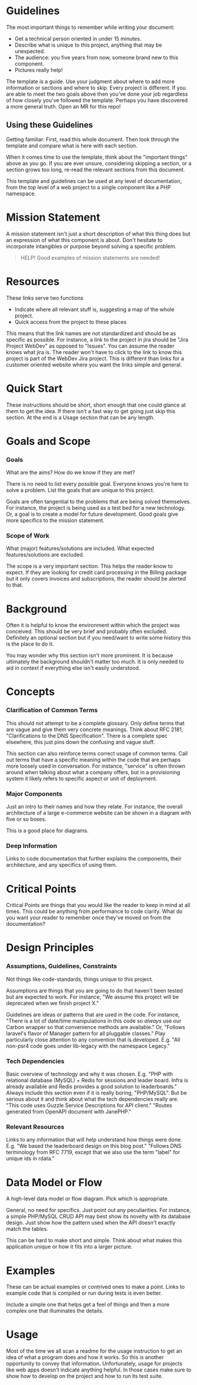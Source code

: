 Guidelines
==========

The most important things to remember while writing your document:

- Get a technical person oriented in under 15 minutes.
- Describe what is unique to this project, anything that may be unexpected.
- The audience: you five years from now, someone brand new to this component.
- Pictures really help!

The template is a guide. Use your judgment about where to add more information
or sections and where to skip. Every project is different. If you are able to
meet the two goals above then you've done your job regardless of how closely
you've followed the template. Perhaps you have discovered a more general truth.
Open an MR for this repo!

Using these Guidelines
----------------------

Getting familiar: First, read this whole document. Then look through the
template and compare what is here with each section.

When it comes time to use the template, think about the "important things"
above as you go. If you are ever unsure, considering skipping a section, or a
section grows too long, re-read the relevant sections from this document.

This template and guidelines can be used at any level of documentation, from
the top level of a web project to a single component like a PHP namespace.

Mission Statement
=================

A mission statement isn't just a short description of what this thing does but
an expression of what this component is about. Don't hesitate to incorporate
intangibles or purpose beyond solving a specific problem.

> HELP! Good examples of mission statements are needed!

Resources
=========

These links serve two functions

- Indicate where all relevant stuff is, suggesting a map of the whole project.
- Quick access from the project to these places

This means that the link names are not standardized and should be as specific
as possible. For instance, a link to the project in jira should be "Jira
Project WebDev" as opposed to "Issues". You can assume the reader knows what
jira is. The reader won't have to click to the link to know this project is
part of the WebDev Jira project. This is different than links for a customer
oriented website where you want the links simple and general.

Quick Start
===========

These instructions should be short, short enough that one could glance at them
to get the idea. If there isn't a fast way to get going just skip this section.
At the end is a Usage section that can be any length.

Goals and Scope
===============

### Goals

What are the aims? How do we know if they are met?

There is no need to list every possible goal. Everyone knows you're here to
solve a problem. List the goals that are unique to this project.

Goals are often tangential to the problems that are being solved themselves.
For instance, the project is being used as a test bed for a new technology. Or,
a goal is to create a model for future development. Good goals give more
specifics to the mission statement.

### Scope of Work

What (major) features/solutions are included. What expected features/solutions
are excluded.

The scope is a very important section. This helps the reader know to expect. If
they are looking for credit card processing in the Billing package but it only
covers invoices and subscriptions, the reader should be alerted to that.

Background
==========

Often it is helpful to know the environment within which the project was
conceived. This should be very brief and probably often excluded. Definitely an
optional section but if you need/want to write some history this is the place
to do it.

You may wonder why this section isn't more prominent. It is because ultimately
the background shouldn't matter too much. It is only needed to aid in context
if everything else isn't easily understood.

Concepts
========

### Clarification of Common Terms

This should not attempt to be a complete glossary. Only define terms that are
vague and give them very concrete meanings. Think about RFC 2181,
"Clarifications to the DNS Specification". There is a complete spec elsewhere,
this just pins down the confusing and vague stuff.

This section can also reinforce terms correct usage of common terms. Call out
terms that have a specific meaning within the code that are perhaps more
loosely used in conversation. For instance, "service" is often thrown around
when talking about what a company offers, but in a provisioning system it
likely refers to specific aspect or unit of deployment.

### Major Components

Just an intro to their names and how they relate. For instance, the overall
architecture of a large e-commerce website can be shown in a diagram with five
or so boxes.

This is a good place for diagrams.

### Deep Information

Links to code documentation that further explains the components, their
architecture, and any specifics of using them.

Critical Points
===============

Critical Points are things that you would like the reader to keep in mind at
all times. This could be anything from performance to code clarity. What do you
want your reader to remember once they've moved on from the documentation?

Design Principles
=================

### Assumptions, Guidelines, Constraints

Not things like code-standards, things unique to this project.

Assumptions are things that you are going to do that haven't been tested but
are expected to work. For instance, "We assume this project will be deprecated
when we finish project X."

Guidelines are ideas or patterns that are used in the code. For instance,
"There is a lot of date/time manipulations in this code so _always_ use our
Carbon wrapper so that convenience methods are available." Or, "Follows
laravel's flavor of Manager pattern for all pluggable classes." Play
particularly close attention to any convention that is developed. E.g. "All
non-psr4 code goes under lib-legacy with the namespace Legacy."

### Tech Dependencies

Basic overview of technology and why it was chosen. E.g. "PHP with relational
database (MySQL) + Redis for sessions and leader board. Infra is already
available and Redis provides a good solution to leaderboards." Always include
this section even if it is really boring, "PHP/MySQL". But be serious about it
and think about what the tech dependencies really are. "This code uses Guzzle
Service Descriptions for API client." "Routes generated from OpenAPI document
with JanePHP."

### Relevant Resources

Links to any information that will help understand how things were done. E.g.
"We based the leaderboard design on this blog post." "Follows DNS terminology
from RFC 7719, except that we also use the term "label" for unique ids in
rdata."

Data Model or Flow
==================

A high-level data model or flow diagram. Pick which is appropriate.

General, no need for specifics. Just point out any peculiarities. For instance,
a simple PHP/MySQL CRUD API may best show its novelty with its database design.
Just show how the pattern used when the API doesn't exactly match the tables.

This can be hard to make short and simple. Think about what makes this
application unique or how it fits into a larger picture.

Examples
========

These can be actual examples or contrived ones to make a point. Links to
example code that is compiled or run during tests is even better.

Include a simple one that helps get a feel of things and then a more complex
one that illuminates the details.

Usage
=====

Most of the time we all scan a readme for the usage instruction to get an idea
of what a program does and how it works. So this is another opportunity to
convey that information. Unfortunately, usage for projects like web apps
doesn't indicate anything helpful. In those cases make sure to show how to
develop on the project and how to run its test suite.
